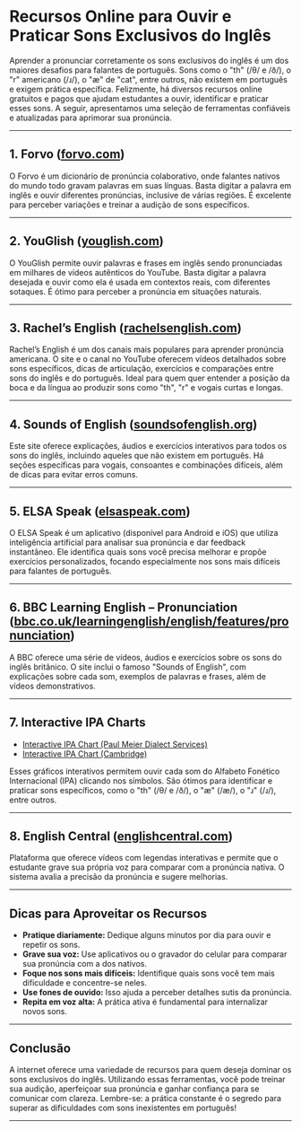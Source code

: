 
# Recursos Online para Ouvir e Praticar Sons Exclusivos do Inglês

Aprender a pronunciar corretamente os sons exclusivos do inglês é um dos maiores desafios para falantes de português. Sons como o "th" (/θ/ e /ð/), o "r" americano (/ɹ/), o "æ" de "cat", entre outros, não existem em português e exigem prática específica. Felizmente, há diversos recursos online gratuitos e pagos que ajudam estudantes a ouvir, identificar e praticar esses sons. A seguir, apresentamos uma seleção de ferramentas confiáveis e atualizadas para aprimorar sua pronúncia.

---

## 1. **Forvo ([forvo.com](https://forvo.com/))**

O Forvo é um dicionário de pronúncia colaborativo, onde falantes nativos do mundo todo gravam palavras em suas línguas. Basta digitar a palavra em inglês e ouvir diferentes pronúncias, inclusive de várias regiões. É excelente para perceber variações e treinar a audição de sons específicos.

---

## 2. **YouGlish ([youglish.com](https://youglish.com/))**

O YouGlish permite ouvir palavras e frases em inglês sendo pronunciadas em milhares de vídeos autênticos do YouTube. Basta digitar a palavra desejada e ouvir como ela é usada em contextos reais, com diferentes sotaques. É ótimo para perceber a pronúncia em situações naturais.

---

## 3. **Rachel’s English ([rachelsenglish.com](https://rachelsenglish.com/))**

Rachel’s English é um dos canais mais populares para aprender pronúncia americana. O site e o canal no YouTube oferecem vídeos detalhados sobre sons específicos, dicas de articulação, exercícios e comparações entre sons do inglês e do português. Ideal para quem quer entender a posição da boca e da língua ao produzir sons como "th", "r" e vogais curtas e longas.

---

## 4. **Sounds of English ([soundsofenglish.org](http://soundsofenglish.org/))**

Este site oferece explicações, áudios e exercícios interativos para todos os sons do inglês, incluindo aqueles que não existem em português. Há seções específicas para vogais, consoantes e combinações difíceis, além de dicas para evitar erros comuns.

---

## 5. **ELSA Speak ([elsaspeak.com](https://elsaspeak.com/))**

O ELSA Speak é um aplicativo (disponível para Android e iOS) que utiliza inteligência artificial para analisar sua pronúncia e dar feedback instantâneo. Ele identifica quais sons você precisa melhorar e propõe exercícios personalizados, focando especialmente nos sons mais difíceis para falantes de português.

---

## 6. **BBC Learning English – Pronunciation ([bbc.co.uk/learningenglish/english/features/pronunciation](https://www.bbc.co.uk/learningenglish/english/features/pronunciation))**

A BBC oferece uma série de vídeos, áudios e exercícios sobre os sons do inglês britânico. O site inclui o famoso "Sounds of English", com explicações sobre cada som, exemplos de palavras e frases, além de vídeos demonstrativos.

---

## 7. **Interactive IPA Charts**

- [Interactive IPA Chart (Paul Meier Dialect Services)](https://www.paulmeier.com/ipa/ipachart/)
- [Interactive IPA Chart (Cambridge)](https://www.cambridgeenglish.org/learning-english/activities-for-learners/a0-pronunciation-ipa-chart/)

Esses gráficos interativos permitem ouvir cada som do Alfabeto Fonético Internacional (IPA) clicando nos símbolos. São ótimos para identificar e praticar sons específicos, como o "th" (/θ/ e /ð/), o "æ" (/æ/), o "ɹ" (/ɹ/), entre outros.

---

## 8. **English Central ([englishcentral.com](https://www.englishcentral.com/))**

Plataforma que oferece vídeos com legendas interativas e permite que o estudante grave sua própria voz para comparar com a pronúncia nativa. O sistema avalia a precisão da pronúncia e sugere melhorias.

---

## Dicas para Aproveitar os Recursos

- **Pratique diariamente:** Dedique alguns minutos por dia para ouvir e repetir os sons.
- **Grave sua voz:** Use aplicativos ou o gravador do celular para comparar sua pronúncia com a dos nativos.
- **Foque nos sons mais difíceis:** Identifique quais sons você tem mais dificuldade e concentre-se neles.
- **Use fones de ouvido:** Isso ajuda a perceber detalhes sutis da pronúncia.
- **Repita em voz alta:** A prática ativa é fundamental para internalizar novos sons.

---

## Conclusão

A internet oferece uma variedade de recursos para quem deseja dominar os sons exclusivos do inglês. Utilizando essas ferramentas, você pode treinar sua audição, aperfeiçoar sua pronúncia e ganhar confiança para se comunicar com clareza. Lembre-se: a prática constante é o segredo para superar as dificuldades com sons inexistentes em português!

---
```
